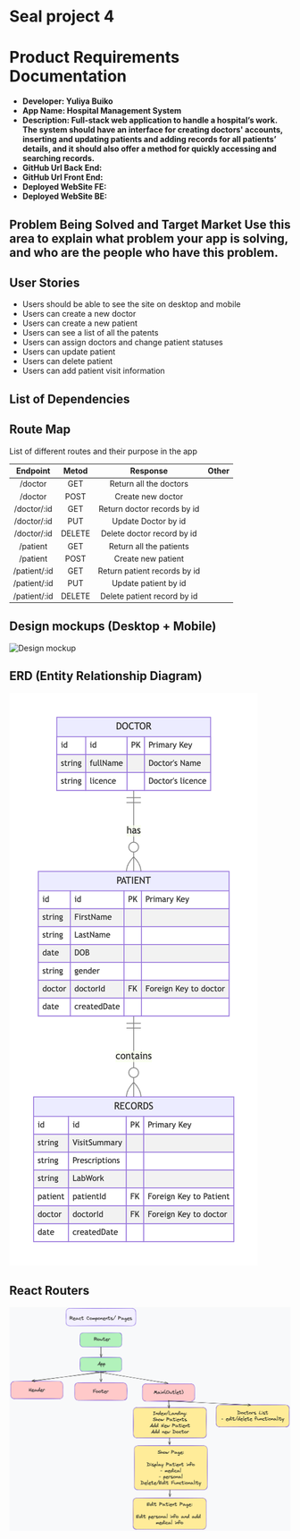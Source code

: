 # Seal project 4

# Product Requirements Documentation

- **Developer: Yuliya Buiko**
- **App Name: Hospital Management System**
- **Description: Full-stack web application to handle a hospital’s work. The system should have an interface for creating doctors' accounts, inserting and updating patients and adding records for all patients’ details, and it should also offer a method for quickly accessing and searching records.**
- **GitHub Url Back End:**
- **GitHub Url Front End:**
- **Deployed WebSite FE:**
- **Deployed WebSite BE:**

## Problem Being Solved and Target Market Use this area to explain what problem your app is solving, and who are the people who have this problem.

## User Stories

- Users should be able to see the site on desktop and mobile
- Users can create a new doctor
- Users can create a new patient
- Users can see a list of all the patents
- Users can assign doctors and change patient statuses
- Users can update patient
- Users can delete patient
- Users can add patient visit information

## List of Dependencies

## Route Map

List of different routes and their purpose in the app

|   Endpoint   | Metod  |           Response           | Other |
| :----------: | :----: | :--------------------------: | :---: |
|   /doctor    |  GET   |    Return all the doctors    |       |
|   /doctor    |  POST  |      Create new doctor       |       |
| /doctor/:id  |  GET   | Return doctor records by id  |       |
| /doctor/:id  |  PUT   |     Update Doctor by id      |       |
| /doctor/:id  | DELETE |  Delete doctor record by id  |       |
|   /patient   |  GET   |   Return all the patients    |       |
|   /patient   |  POST  |      Create new patient      |       |
| /patient/:id |  GET   | Return patient records by id |       |
| /patient/:id |  PUT   |     Update patient by id     |       |
| /patient/:id | DELETE | Delete patient record by id  |       |

## Design mockups (Desktop + Mobile)

![Design mockup](/hospitalmanagement/images/image-1.pngimage-1.png)

## ERD (Entity Relationship Diagram)

![Entity Relationship Diagram](/hospitalmanagement/images/image.png)

## React Routers

![React Routers](/hospitalmanagement/images/image-2.png)
